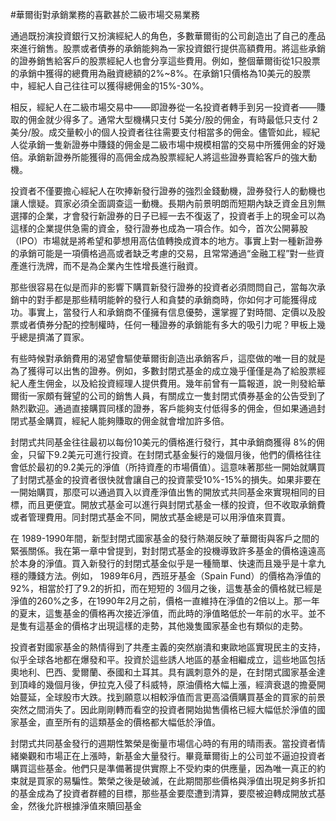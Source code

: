 #華爾街對承銷業務的喜歡甚於二級市場交易業務

通過既扮演投資銀行又扮演經紀人的角色，多數華爾街的公司創造出了自己的產品來進行銷售。股票或者債券的承銷能夠為一家投資銀行提供高額費用。將這些承銷的證券銷售給客戶的股票經紀人也會分享這些費用。例如，整個華爾街從1只股票的承銷中獲得的總費用為融資總額的2%~8%。在承銷1只價格為10美元的股票中，經紀人自己往往可以獲得總佣金的15%-30%。

相反，經紀人在二級市場交易中——即證券從一名投資者轉手到另一投資者——賺取的佣金就少得多了。通常大型機構只支付 5美分/股的佣金，有時最低只支付 2美分/股。成交量較小的個人投資者往往需要支付相當多的佣金。儘管如此，經紀人從承銷一隻新證券中賺錢的佣金是二級市場中規模相當的交易中所獲佣金的好幾倍。承銷新證券所能獲得的高佣金成為股票經紀人將這些證券賣給客戶的強大動機。

投資者不僅要擔心經紀人在吹捧新發行證券的強烈金錢動機，證券發行人的動機也讓人懷疑。買家必須全面調查這一動機。長期內前景明朗而短期內缺乏資金且別無選擇的企業，才會發行新證券的日子已經一去不復返了，投資者手上的現金可以為這樣的企業提供急需的資金，發行證券也成為一項合作。如今，首次公開募股（IPO）市場就是將希望和夢想用高估值轉換成資本的地方。事實上對一種新證券的承銷可能是一項價格過高或者缺乏考慮的交易，且常常通過“金融工程”對一些資產進行洗牌，而不是為企業內生性增長進行融資。

那些很容易在似是而非的影響下購買新發行證券的投資者必須問問自己，當每次承銷中的對手都是那些精明能幹的發行人和貪婪的承銷商時，你如何才可能獲得成功。事實上，當發行人和承銷商不僅擁有信息優勢，還掌握了對時間、定價以及股票或者債券分配的控制權時，任何一種證券的承銷能有多大的吸引力呢？甲板上幾乎總是擠滿了買家。

有些時候對承銷費用的渴望會驅使華爾街創造出承銷客戶，這麼做的唯一目的就是為了獲得可以出售的證券。例如，多數封閉式基金的成立幾乎僅僅是為了給股票經紀人產生佣金，以及給投資經理人提供費用。幾年前曾有一篇報道，說一則發給華爾街一家頗有聲望的公司的銷售人員，有關成立一隻封閉式債券基金的公告受到了熱烈歡迎。通過直接購買同樣的證券，客戶能夠支付低得多的佣金，但如果通過封閉式基金購買，經紀人能夠賺取的佣金就會增加許多倍。

封閉式共同基金往往最初以每份10美元的價格進行發行，其中承銷商獲得 8%的佣金，只留下9.2美元可進行投資。在封閉式基金髮行的幾個月後，他們的價格往往會低於最初的9.2美元的淨值（所持資產的市場價值）。這意味著那些一開始就購買了封閉式基金的投資者很快就會讓自己的投資蒙受10%-15%的損失。如果非要在一開始購買，那麼可以通過買入以資產淨值出售的開放式共同基金來實現相同的目標，而且更便宜。開放式基金可以進行與封閉式基金一樣的投資，但不收取承銷費或者管理費用。同封閉式基金不同，開放式基金總是可以用淨值來買賣。

在 1989-1990年間，新型封閉式國家基金的發行熱潮反映了華爾街與客戶之間的緊張關係。我在第一章中曾提到，對封閉式基金的投機導致許多基金的價格遠遠高於本身的淨值。買入新發行的封閉式基金似乎是一種簡單、快速而且幾乎是十拿九穩的賺錢方法。例如， 1989年6月，西班牙基金（Spain Fund）的價格為淨值的92%，相當於打了9.2的折扣，而在短短的 3個月之後，這隻基金的價格就已經是淨值的260%之多，在1990年2月之前，價格一直維持在淨值的2倍以上。那一年的夏末，這隻基金的價格再次接近淨值，而此時的淨值略低於一年前的水平。並不是隻有這基金的價格才出現這樣的走勢，其他幾隻國家基金也有類似的走勢。

投資者對國家基金的熱情得到了共產主義的突然崩潰和東歐地區實現民主的支持，似乎全球各地都在爆發和平。投資於這些誘人地區的基金相繼成立，這些地區包括奧地利、巴西、愛爾蘭、泰國和土耳其。具有諷刺意外的是，在封閉式國家基金達到頂峰的幾個月後，伊拉克入侵了科威特，原油價格大幅上漲，經濟衰退的擔憂開始蔓延，全球股市大跌。找到願意以相較淨值而言更高溢價購買基金的買家的前景突然之間消失了。因此剛剛轉而看空的投資者開始拋售價格已經大幅低於淨值的國家基金，直至所有的這類基金的價格都大幅低於淨值。

封閉式共同基金發行的週期性繁榮是衡量市場信心時的有用的晴雨表。當投資者情緒樂觀和市場正在上漲時，新基金大量發行。畢竟華爾街上的公司並不逼迫投資者購買這些基金。他們只是準備著提供實際上不受約束的供應量，因為唯一真正的約束就是買家的易騙性。繁榮之後是破滅，在此期間那些價格與淨值出現足夠多折扣的基金成為了投資者群體的目標，那些基金要麼遭到清算，要麼被迫轉成開放式基金，然後允許根據淨值來贖回基金

